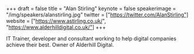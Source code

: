 +++
draft = false
title = "Alan Stirling"
keynote = false
speakerimage = "/img/speakers/alanstirling.jpg"
twitter = ["https://twitter.com/AlanStirling"]
website = ["https://www.astirling.co.uk/", "https://www.alderhilldigital.co.uk/"]
+++

IT Trainer, developer and consultant working to help digital companies achieve their best. Owner of Alderhill Digital.